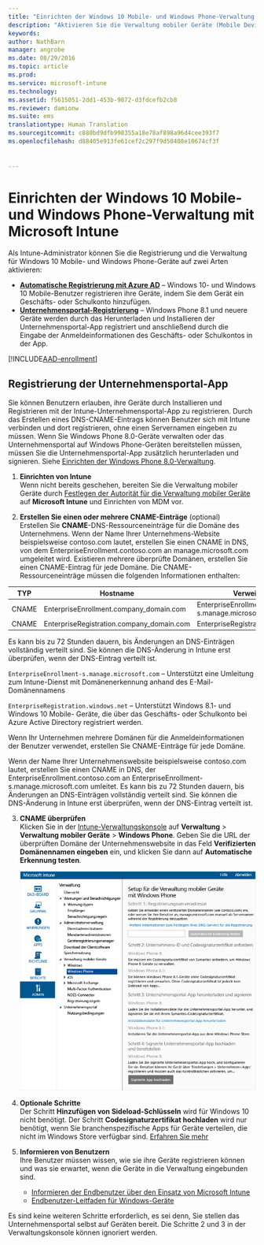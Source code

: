 ```yaml
---
title: "Einrichten der Windows 10 Mobile- und Windows Phone-Verwaltung | Microsoft Intune"
description: "Aktivieren Sie die Verwaltung mobiler Geräte (Mobile Device Management, MDM) für Windows 10 Mobile- oder Windows Phone-Geräte mit Microsoft Intune."
keywords: 
author: NathBarn
manager: angrobe
ms.date: 08/29/2016
ms.topic: article
ms.prod: 
ms.service: microsoft-intune
ms.technology: 
ms.assetid: f5615051-2dd1-453b-9872-d3fdcefb2cb8
ms.reviewer: damionw
ms.suite: ems
translationtype: Human Translation
ms.sourcegitcommit: c880bd9dfb998355a18e78af898a96d4cee393f7
ms.openlocfilehash: d88405e913fe61cef2c297f9d50408e10674cf3f


---
```



# Einrichten der Windows 10 Mobile- und Windows Phone-Verwaltung mit Microsoft Intune

Als Intune-Administrator können Sie die Registrierung und die Verwaltung für Windows 10 Mobile- und Windows Phone-Geräte auf zwei Arten aktivieren:

- **[Automatische Registrierung mit Azure AD](#azure-active-directory-enrollment)** – Windows 10- und Windows 10 Mobile-Benutzer registrieren ihre Geräte, indem Sie dem Gerät ein Geschäfts- oder Schulkonto hinzufügen.
- **[Unternehmensportal-Registrierung](#company-portal-app-enrollment)** – Windows Phone 8.1 und neuere Geräte werden durch das Herunterladen und Installieren der Unternehmensportal-App registriert und anschließend durch die Eingabe der Anmeldeinformationen des Geschäfts- oder Schulkontos in der App.


[!INCLUDE[AAD-enrollment](../includes/win10-automatic-enrollment-aad.md)]

## Registrierung der Unternehmensportal-App
Sie können Benutzern erlauben, ihre Geräte durch Installieren und Registrieren mit der Intune-Unternehmensportal-App zu registrieren. Durch das Erstellen eines DNS-CNAME-Eintrags können Benutzer sich mit Intune verbinden und dort registrieren, ohne einen Servernamen eingeben zu müssen. Wenn Sie Windows Phone 8.0-Geräte verwalten oder das Unternehmensportal auf Windows Phone-Geräten bereitstellen müssen, müssen Sie die Unternehmensportal-App zusätzlich herunterladen und signieren. Siehe [Einrichten der Windows Phone 8.0-Verwaltung](set-up-windows-phone-8.0-management-with-microsoft-intune.md).

1.  **Einrichten von Intune**<br>Wenn nicht bereits geschehen, bereiten Sie die Verwaltung mobiler Geräte durch [Festlegen der Autorität für die Verwaltung mobiler Geräte](prerequisites-for-enrollment.md#set-mobile-device-management-authority) auf **Microsoft Intune** und Einrichten von MDM vor.

2.  **Erstellen Sie einen oder mehrere CNAME-Einträge** (optional)<br>Erstellen Sie **CNAME**-DNS-Ressourceneinträge für die Domäne des Unternehmens. Wenn der Name Ihrer Unternehmens-Website beispielsweise contoso.com lautet, erstellen Sie einen CNAME in DNS, von dem EnterpriseEnrollment.contoso.com an manage.microsoft.com umgeleitet wird. Existieren mehrere überprüfte Domänen, erstellen Sie einen CNAME-Eintrag für jede Domäne. Die CNAME-Ressourceneinträge müssen die folgenden Informationen enthalten:

  |TYP|Hostname|Verweist auf|TTL|
  |--------|-------------|-------------|-------|
  |CNAME|EnterpriseEnrollment.company_domain.com|EnterpriseEnrollment-s.manage.microsoft.com |1 Stunde|
  |CNAME|EnterpriseRegistration.company_domain.com|EnterpriseRegistration.windows.net|1 Stunde|
  Es kann bis zu 72 Stunden dauern, bis Änderungen an DNS-Einträgen vollständig verteilt sind. Sie können die DNS-Änderung in Intune erst überprüfen, wenn der DNS-Eintrag verteilt ist.

  `EnterpriseEnrollment-s.manage.microsoft.com` – Unterstützt eine Umleitung zum Intune-Dienst mit Domänenerkennung anhand des E-Mail-Domänennamens

  `EnterpriseRegistration.windows.net` – Unterstützt Windows 8.1- und Windows 10 Mobile- Geräte, die über das Geschäfts- oder Schulkonto bei Azure Active Directory registriert werden.

  Wenn Ihr Unternehmen mehrere Domänen für die Anmeldeinformationen der Benutzer verwendet, erstellen Sie CNAME-Einträge für jede Domäne.

  Wenn der Name Ihrer Unternehmenswebsite beispielsweise contoso.com lautet, erstellen Sie einen CNAME in DNS, der EnterpriseEnrollment.contoso.com an EnterpriseEnrollment-s.manage.microsoft.com umleitet. Es kann bis zu 72 Stunden dauern, bis Änderungen an DNS-Einträgen vollständig verteilt sind. Sie können die DNS-Änderung in Intune erst überprüfen, wenn der DNS-Eintrag verteilt ist.

3.  **CNAME überprüfen**<br>Klicken Sie in der [Intune-Verwaltungskonsole](http://manage.microsoft.com) auf **Verwaltung** &gt; **Verwaltung mobiler Geräte** &gt; **Windows Phone**. Geben Sie die URL der überprüften Domäne der Unternehmenswebsite in das Feld **Verifizierten Domänennamen eingeben** ein, und klicken Sie dann auf **Automatische Erkennung testen**.

    ![Dialogfeld „Verwaltung mobiler Geräte für Windows einrichten“](../media/windows-phone-enrollment.png)

4.  **Optionale Schritte**<br>Der Schritt **Hinzufügen von Sideload-Schlüsseln** wird für Windows 10 nicht benötigt. Der Schritt **Codesignaturzertifikat hochladen** wird nur benötigt, wenn Sie branchenspezifische Apps für Geräte verteilen, die nicht im Windows Store verfügbar sind. [Erfahren Sie mehr](set-up-windows-phone-8.0-management-with-microsoft-intune.md)

5.  **Informieren von Benutzern**<br>Ihre Benutzer müssen wissen, wie sie ihre Geräte registrieren können und was sie erwartet, wenn die Geräte in die Verwaltung eingebunden sind.
    - [Informieren der Endbenutzer über den Einsatz von Microsoft Intune](what-to-tell-your-end-users-about-using-microsoft-intune.md)
    - [Endbenutzer-Leitfaden für Windows-Geräte](../enduser/using-your-windows-device-with-intune.md)

Es sind keine weiteren Schritte erforderlich, es sei denn, Sie stellen das Unternehmensportal selbst auf Geräten bereit.  Die Schritte 2 und 3 in der Verwaltungskonsole können ignoriert werden.



<!--HONumber=Sep16_HO4-->


